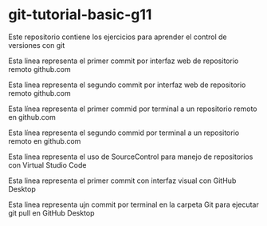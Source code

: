 # git-tutorial-basic-g11
Este repositorio contiene los ejercicios para aprender el control de versiones con git

Esta linea representa el primer commit por interfaz web de repositorio remoto github.com

Esta linea representa el segundo commit por interfaz web de repositorio remoto github.com

Esta línea representa el primer commid por terminal a un repositorio remoto en github.com

Esta línea representa el segundo commid por terminal a un repositorio remoto en github.com

Esta linea representa el uso de SourceControl para manejo de repositorios con Virtual Studio Code

Esta linea representa el primer commit con interfaz visual con GitHub Desktop

Esta linea representa ujn commit por terminal en la carpeta Git para ejecutar git pull en GitHub Desktop
